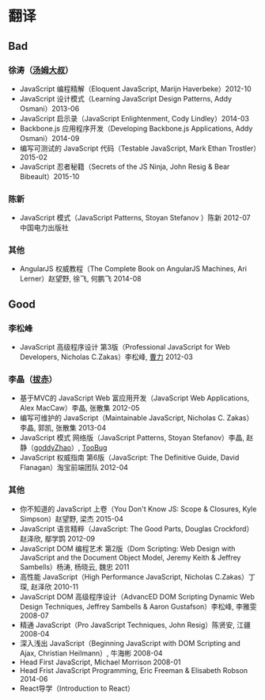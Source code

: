 # 翻译
## Bad
### 徐涛（[汤姆大叔](http://www.cnblogs.com/TomXu/)）
- JavaScript 编程精解（Eloquent JavaScript, Marijn Haverbeke）2012-10
- JavaScript 设计模式（Learning JavaScript Design Patterns, Addy Osmani）2013-06
- JavaScript 启示录（JavaScript Enlightenment, Cody Lindley）2014-03
- Backbone.js 应用程序开发（Developing Backbone.js Applications, Addy Osmani）2014-09
- 编写可测试的 JavaScript 代码（Testable JavaScript, Mark Ethan Trostler）2015-02
- JavaScript 忍者秘籍（Secrets of the JS Ninja, John Resig & Bear Bibeault）2015-10

### 陈新
- JavaScript 模式（JavaScript Patterns, Stoyan Stefanov ）陈新 2012-07 中国电力出版社

### 其他
- AngularJS 权威教程（The Complete Book on AngularJS Machines, Ari Lerner）赵望野, 徐飞, 何鹏飞  2014-08

## Good
### 李松峰
- JavaScript 高级程序设计 第3版（Professional JavaScript for Web Developers, Nicholas C.Zakas）李松峰, [曹力](https://github.com/ShiningRay) 2012-03

### 李晶（[拔赤](http://jayli.github.io/)）
- 基于MVC的 JavaScript Web 富应用开发（JavaScript Web Applications, Alex MacCaw）李晶, 张散集 2012-05
- 编写可维护的 JavaScript（Maintainable JavaScript, Nicholas C. Zakas）李晶, 郭凯, 张散集 2013-04
- JavaScript 模式 网络版（JavaScript Patterns, Stoyan Stefanov）李晶, 赵静（[goddyZhao](https://github.com/goddyzhao)）, [TooBug](https://github.com/TooBug)
- JavaScript 权威指南 第6版（JavaScript: The Definitive Guide, David Flanagan）淘宝前端团队 2012-04

### 其他
- 你不知道的 JavaScript 上卷（You Don't Know JS: Scope & Closures, Kyle Simpson）赵望野, 梁杰 2015-04
- JavaScript 语言精粹（JavaScript: The Good Parts, Douglas Crockford）赵泽欣, 鄢学鹍 2012-09
- JavaScript DOM 编程艺术 第2版（Dom Scripting: Web Design with JavaScript and the Document Object Model, Jeremy Keith & Jeffrey Sambells）杨涛, 杨晓云, 魏忠 2011
- 高性能 JavaScript（High Performance JavaScript, Nicholas C.Zakas）丁琛, 赵泽欣 2010-11
- JavaScript DOM 高级程序设计（AdvancED DOM Scripting Dynamic Web Design Techniques, Jeffrey Sambells & Aaron Gustafson）李松峰, 李雅雯 2008-07
- 精通 JavaScript（Pro JavaScript Techniques, John Resig）陈贤安, 江疆 2008-04
- 深入浅出 JavaScript（Beginning JavaScript with DOM Scripting and Ajax, Christian Heilmann）, 牛海彬 2008-04
- Head First JavaScript, Michael Morrison 2008-01
- Head Frist JavaScript Programming, Eric Freeman & Elisabeth Robson 2014-06
- React导学（Introduction to React）
